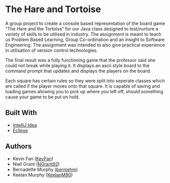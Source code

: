 # The Hare and Tortoise
A group project to create a console based representation of the board game "The Hare and the Tortoise" for our Java class designed to test/nurture a variety of skills to be utilised in industry. The assignment is meant to teach us Problem Based Learning, Group Co-ordination and an insight to Software Engineering. The assignment was intended to also give practical experience in utilisation of version control technologies.

The final result was a fully functioning game that the professor said she could not break while playing it. It displays an ascii style board to the command prompt that updates and displays the players on the board.

Each square has certain rules so they were split into seperate classes which are called if the player moves onto that square. It is capable of saving and loading games allowing you to pick up where you left off, should something cause your game to be put on hold.

## Built With
  - [IntelliJ Idea](https://www.jetbrains.com/idea/)
  - [Eclipse](http://www.eclipse.org/)

## Authors
  - Kevin Fan ([KevFan](https://github.com/KevFan))
  - Niall Grant ([NGrant92](https://github.com/NGrant92))
  - Bernadette Murphy ([berniehm](https://github.com/berniehm))
  - Keelan Murphy ([KeelanM90](https://github.com/KeelanM90))
